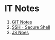 # IT Notes

1.  [GIT Notes](https://github.com/ximaeli/it-notes/blob/master/notes/git-notes.md)
2.  [SSH - Secure Shell](https://github.com/ximaeli/it-notes/blob/master/notes/ssh-notes.md)
3.  [JS Noes](https://github.com/ximaeli/it-notes/blob/master/notes/js-notes.md)
